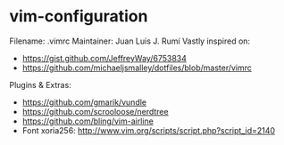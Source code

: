 vim-configuration
=================

Filename: .vimrc
Maintainer: Juan Luis J. Rumí
Vastly inspired on:
  - https://gist.github.com/JeffreyWay/6753834
  - https://github.com/michaeljsmalley/dotfiles/blob/master/vimrc

Plugins & Extras:
  - https://github.com/gmarik/vundle
  - https://github.com/scrooloose/nerdtree
  - https://github.com/bling/vim-airline
  - Font xoria256: http://www.vim.org/scripts/script.php?script_id=2140
